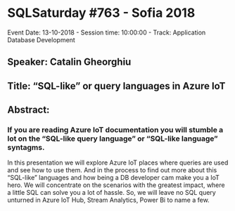 # SQLSaturday #763 - Sofia 2018
Event Date: 13-10-2018 - Session time: 10:00:00 - Track: Application  Database Development
## Speaker: Catalin Gheorghiu
## Title: “SQL-like” or query languages in Azure IoT
## Abstract:
### If you are reading Azure IoT documentation you will stumble a lot on the “SQL-like query language” or “SQL-like language” syntagms.
In this presentation we will explore Azure IoT places where queries are used and see how to use them. And in the process to find out more about this “SQL-like” languages and how being a DB developer cam make you a IoT hero.
We will concentrate on the scenarios with the greatest impact, where a little SQL can solve you a lot of hassle.
So, we will leave no SQL query unturned  in Azure IoT Hub, Stream Analytics, Power Bi to name a few.
